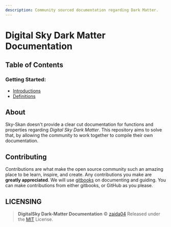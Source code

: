 ```yaml
---
description: Community sourced documentation regarding Dark Matter.
---
```


# Digital Sky Dark Matter Documentation

## Table of Contents

### Getting Started:

* [Introductions](getting-started/intro.md)
* [Definitions](getting-started/definitions.md)

## About

Sky-Skan doesn't provide a clear cut documentation for functions and properties regarding _Digital Sky Dark Matter_. This repository aims to solve that, by allowing the community to work together to compile their own documentation.

## Contributing

Contributions are what make the open source community such an amazing place to be learn, inspire, and create. Any contributions you make are **greatly appreciated**. We will use [gitbooks](https://www.gitbook.com/) on documenting and guiding. You can make contributions from either gitbooks, or GitHub as you please.

## LICENSING

> **DigitalSky Dark-Matter Documentation** © [zaida04](https://github.com/zaida04) Released under the [MIT](https://github.com/zaida04/DigitalSky-DarkMatter-Documentation/blob/master/LICENSE) License.

